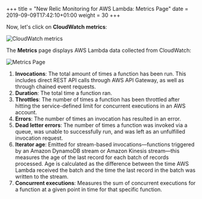 +++
title = "New Relic Monitoring for AWS Lambda: Metrics Page"
date = 2019-09-09T17:42:10+01:00
weight = 30
+++

Now, let's click on **CloudWatch metrics**:

![CloudWatch metrics](/images/wildrydes/cloudwatch-metrics.png)

The **Metrics** page displays AWS Lambda data collected from CloudWatch:

![Metrics Page](/images/wildrydes/metrics-page.jpg)

1. **Invocations**: The total amount of times a function has been run. This includes direct REST API calls through AWS API Gateway, as well as through chained event requests.
1. **Duration**: The total time a function ran.
1. **Throttles**: The number of times a function has been throttled after hitting the service-defined limit for concurrent executions in an AWS account.
1. **Errors**: The number of times an invocation has resulted in an error.
1. **Dead letter errors**: The number of times a function was invoked via a queue, was unable to successfully run, and was left as an unfulfilled invocation request.
1. **Iterator age**: Emitted for stream-based invocations—functions triggered by an Amazon DynamoDB stream or Amazon Kinesis stream—this measures the age of the last record for each batch of records processed. Age is calculated as the difference between the time AWS Lambda received the batch and the time the last record in the batch was written to the stream.
1. **Concurrent executions**: Measures the sum of concurrent executions for a function at a given point in time for that specific function.
